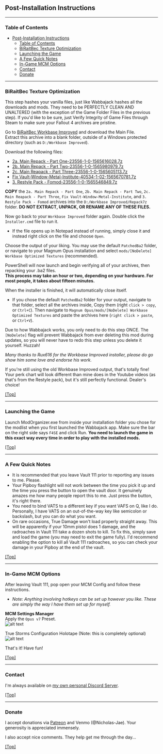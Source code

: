 ## Post-Installation Instructions

---

### Table of Contents

- [Post-Installation Instructions](#post-installation-instructions)
  - [Table of Contents](#table-of-contents)
  - [BiRaitBec Texture Optimization](#biraitbec-texture-optimization)
  - [Launching the Game](#launching-the-game)
  - [A Few Quick Notes](#a-few-quick-notes)
  - [In-Game MCM Options](#in-game-mcm-options)
  - [Contact](#contact)
  - [Donate](#donate)

---

### BiRaitBec Texture Optimization

This step hashes your vanilla files, just like Wabbajack hashes all the downloads and mods. They need to be PERFECTLY CLEAN AND UNALTERED (with the exception of the Game Folder Files in the previous step). If you'd like to be sure, just Verify Integrity of Game Files through Steam to make sure your Fallout 4 archives are pristine.

Go to [BiRaitBec Workbase Improved](https://www.nexusmods.com/fallout4/mods/57782) and download the Main File.  
Extract this archive into a blank folder, outside of a Windows protected directory (such as `D:/Workbase Improved`).  

Download the following files:

* [2a. Main Repack - Part One-23556-1-0-1565616028.7z](https://www.nexusmods.com/fallout4/mods/23556?tab=files&file_id=164245)
* [2b. Main Repack - Part Two-23556-1-0-1565980979.7z](https://www.nexusmods.com/fallout4/mods/23556?tab=files&file_id=164487)
* [2c. Main Reapack - Part Three-23556-1-0-1565605113.7z](https://www.nexusmods.com/fallout4/mods/23556?tab=files&file_id=164241)
* [Fix Vault-Window-Metal-Institute-40534-1-02-1565670781.7z](https://www.nexusmods.com/fallout4/mods/40534?tab=files&file_id=164279)
* [3. Restyle Pack - Fomod-23556-1-0-1565546849.7z](https://www.nexusmods.com/fallout4/mods/23556?tab=files&file_id=164211)

**COPY** the `2a. Main Repack - Part One`, `2b. Main Repack - Part Two`, `2c. Main Reapack - Part Three`, `Fix Vault-Window-Metal-Institute`, and `3. Restyle Pack - Fomod` archives into the `D:/Workbase Improved/Repack7z` folder. **DO NOT EXTRACT, UNPACK, OR RENAME ANY OF THESE FILES.**

Now go back to your `Workbase Improved` folder again. Double click the `Installer.cmd` file to run it.  
- If the file opens up in Notepad instead of running, simply close it and instead right click on the file and choose `Open`.

Choose the output of your liking. You may use the default `PatchedBa2` folder, or navigate to your Magnum Opus installation and select `mods/[NoDelete] Workbase Optimized Textures` (recommended).  

PowerShell will now launch and begin verifying all of your archives, then repacking your .ba2 files.  
**This process may take an hour or two, depending on your hardware. For most people, it takes about fifteen minutes.**

When the installer is finished, it will automatically close itself.
- If you chose the default `PatchedBa2` folder for your output, navigate to that folder, select all the archives inside, Copy them (right `click > copy`, or `Ctrl+C`). Then navigate to `Magnum Opus/mods/[NoDelete] Workbase Optimized Textures` and paste the archives here (`right click > paste`, or `Ctrl+V`).

Due to how Wabbajack works, you only need to do this step ONCE. The `[NoDelete]` flag will prevent Wabbajack from ever deleting this mod during updates, so you will never have to redo this step unless you delete it yourself. Huzzah!

*Many thanks to Rux616 for the Workbase Improved installer, please do go show him some love and endorse his work.*

If you're still using the old Workbase Improved output, that's totally fine! Your perk chart will look different than mine does in the Youtube videos (as that's from the Restyle pack), but it's still perfectly functional. Dealer's choice!

[[Top]](#table-of-contents)

---

### Launching the Game

Launch ModOrganizer.exe from inside your installation folder you chose for the modlist when you first launched the Wabbajack app. Make sure the bar on the right side says `F4SE` and click Run. **You need to launch the game in this exact way every time in order to play with the installed mods.**

[[Top]](#table-of-contents)

---

### A Few Quick Notes

- It is recommended that you leave Vault 111 prior to reporting any issues to me. Please.
- Your Pipboy flashlight will not work between the time you pick it up and the time you press the button to open the vault door. It genuinely amazes me how many people report this to me. Just press the button, it's right there.
- You need to bind VATS to a different key if you want VAFS on Q, like I do. Personally, I have VATS on an out-of-the-way key like semicolon or backslash, but you can do what you want.
- On rare occasions, True Damage won't load properly straight away. This will be apparently if your 10mm pistol does 1 damage, and the radroaches in Vault 111 take a dozen shots to kill. To fix this, simply save and load the game (you may need to exit the game fully). I'd recommend enabling the option to kill all Vault 111 radroaches, so you can check your damage in your Pipboy at the end of the vault.  

[[Top]](#table-of-contents)

---

### In-Game MCM Options

After leaving Vault 111, pop open your MCM Config and follow these instructions.  
- *Note: Anything involving hotkeys can be set up however you like. These are simply the way I have them set up for myself.*

**MCM Settings Manager**  
Apply the `Opus v7` Preset.  
![alt text](https://i.imgur.com/WPIBXJ3.png)

True Storms Configuration Holotape (Note: this is completely optional)  
![alt text](https://i.imgur.com/cOjL4z2.png)

That's it! Have fun!  

[[Top]](#table-of-contents)

---

### Contact

I'm always available on [my own personal Discord Server](https://discord.gg/livelymods).

[[Top]](#table-of-contents)

---

### Donate

I accept donations via [Patreon](https://www.patreon.com/nicholasjae) and Venmo (@Nicholas-Jae). Your generosity is appreciated immensely.

I also accept nice comments. They help get me through the day...

[[Top]](#table-of-contents)
